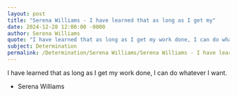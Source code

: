 ```yaml
---
layout: post
title: "Serena Williams - I have learned that as long as I get my"
date: 2024-12-28 12:00:00 -0000
author: Serena Williams
quote: "I have learned that as long as I get my work done, I can do whatever I want."
subject: Determination
permalink: /Determination/Serena Williams/Serena Williams - I have learned that as long as I get my
---
```


I have learned that as long as I get my work done, I can do whatever I want.

- Serena Williams

